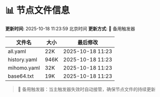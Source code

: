# 📊 节点文件信息

**更新时间**: 2025-10-18 11:23:59 北京时间
**更新方式**: 🔄 备用触发器

| 文件名 | 大小 | 最后修改 |
|--------|------|----------|
| all.yaml | 22K | 2025-10-18 11:23 |
| history.yaml | 946K | 2025-10-18 11:23 |
| mihomo.yaml | 32K | 2025-10-18 11:23 |
| base64.txt | 19K | 2025-10-18 11:23 |

> 🔄 备用触发器：当主触发器失效时自动接管，确保节点文件的持续更新
